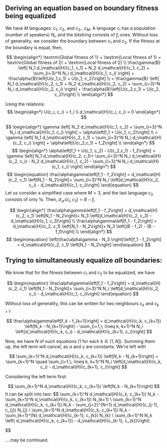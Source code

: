 ## Deriving an equation based on boundary fitness being equalized

We have $M$ languages: $c_1$, $c_2$, and $c_3 \dots c_{M}$. A language $c_i$ has a population (number of speakers) $N_i$, and the bitstring consists of $f_i$ ones. Without loss of generality, we consider the boundary between $c_1$ and $c_2$. If the fitness at the boundary is equal, then,

$$
\begin{align*}
    \textrm{Global fitness of 1} + \textrm{Local fitness of 1} = \textrm{Global fitness of 2} + \textrm{Local fitness of 2} \\
    \frac\gamma{B} \left[ N_1 d_\mathcal{H}(c_1, c_1) + N_2 d_\mathcal{H}(c_1, c_2) + \sum_{i=3}^N N_i d_\mathcal{H}(c_1, c_i) \right] + \frac\alpha{B}\left[U(c_1,c_1) + U(c_1, c_2)\right] \\
    = \frac\gamma{B} \left[ N_1 d_\mathcal{H}(c_2, c_1) + N_2 d_\mathcal{H}(c_2, c_2) + \sum_{i=3}^N N_i d_\mathcal{H}(c_2, c_i) \right] + \frac\alpha{B}\left[U(c_2,c_1) + U(c_2, c_2)\right] \\
\end{align*}
$$

Using the relations:
$$
\begin{align*}
    U(c_i, c_i) = f_i \\
    d_\mathcal{H}(c_i, c_i) = 0
\end{align*}
$$

$$
\begin{align*}
    \gamma \left[ N_2 d_\mathcal{H}(c_1, c_2) + \sum_{i=3}^N N_i d_\mathcal{H}(c_1, c_i) \right] + \alpha\left[f_1 + U(c_1, c_2)\right] \\
    = \gamma \left[ N_1 d_\mathcal{H}(c_2, c_1) + \sum_{i=3}^N N_i d_\mathcal{H}(c_2, c_i) \right] + \alpha\left[U(c_2,c_1) + f_2\right] \\
\end{align*}
$$
$$
\begin{align*}
    \alpha\left[f_1 + U(c_1, c_2) - U(c_2,c_1) - f_2\right] 
    = \gamma \left[ N_1 d_\mathcal{H}(c_2, c_1)+ \sum_{i=3}^N N_i d_\mathcal{H}(c_2, c_i) - N_2 d_\mathcal{H}(c_1, c_2) - \sum_{i=3}^N N_i d_\mathcal{H}(c_1, c_i) \right]
\end{align*}
$$
$$
\begin{equation}
\frac\alpha\gamma\left[f_1 - f_2\right] = d_\mathcal{H}(c_2, c_1) \left[N_1 - N_2\right]+ \sum_{i=3}^N N_i \left[d_\mathcal{H}(c_2, c_i) - d_\mathcal{H}(c_1, c_i)\right] 
\end{equation}
$$
Let us consider a simplified case where $M=3$, and the last language $c_3$ consists of only $1$s. Then, $d_\mathcal{H}(c_i, c_3) = B - f_i$

$$
\begin{align*}
\frac\alpha\gamma\left[f_1 - f_2\right] = d_\mathcal{H}(c_2, c_1) \left[N_1 - N_2\right]+ N_3 \left[d_\mathcal{H}(c_2, c_3) - d_\mathcal{H}(c_1, c_3)\right]      \\
\frac\alpha\gamma\left[f_1 - f_2\right] = d_\mathcal{H}(c_2, c_1) \left[N_1 - N_2\right]+ N_3 \left[(B - f_2) - (B - f_1)\right]      \\
\end{align*}
$$
$$
\begin{equation}
\left(\frac\alpha\gamma - N_3 \right)\left[f_1 - f_2\right] = d_\mathcal{H}(c_2, c_1) \left[N_1 - N_2\right]
\end{equation}
$$


## Trying to simultaneously equalize *all* boundaries:

We know that for the fitness between $c_1$ and $c_2$ to be equalized, we have

$$
\begin{equation}
\frac\alpha\gamma\left[f_1 - f_2\right] = d_\mathcal{H}(c_2, c_1) \left[N_1 - N_2\right]+ \sum_{i=3}^N N_i \left[d_\mathcal{H}(c_2, c_i) - d_\mathcal{H}(c_1, c_i)\right] 
\end{equation}
$$

Without loss of generality, this can be written for two neighbours $c_k$ and $c_{k+1}$:

$$
\frac\alpha\gamma\left[f_k - f_{k+1}\right] = d_\mathcal{H}(c_k, c_{k+1}) \left[N_k - N_{k+1}\right] - \sum_{i=1,\; i\neq k, k+1}^N N_i \left[d_\mathcal{H}(c_k, c_i) - d_\mathcal{H}(c_{k+1}, c_i)\right] 
$$

Now, we have $N$ of such equations (1 for each $k\in[1, N]$). Summing them up, the left term will cancel, as $\alpha$ and $\gamma$ are constants. We're left with

$$
\sum_{k=1}^N d_\mathcal{H}(c_k, c_{k+1}) \left[N_k - N_{k+1}\right] = \sum_{k=1}^N \quad \sum_{i=1,\; i\neq k, k+1}^N N_i \left[d_\mathcal{H}(c_k, c_i) - d_\mathcal{H}(c_{k+1}, c_i)\right] 
$$

Considering the left term first:

$$
\sum_{k=1}^N d_\mathcal{H}(c_k, c_{k+1}) \left[N_k - N_{k+1}\right]
$$
It can be split into two:
$$
\sum_{k=1}^N d_\mathcal{H}(c_k, c_{k+1}) N_k - \sum_{k=1}^N d_\mathcal{H}(c_k, c_{k+1})  N_{k+1}  \\
\sum_{k=1}^N d_\mathcal{H}(c_k, c_{k+1}) N_k - \sum_{j=2}^{N+1} d_\mathcal{H}(c_{j-1}, c_{j})  N_{j} \\
\sum_{k=1}^N d_\mathcal{H}(c_k, c_{k+1}) N_k - \sum_{k=1}^{N} d_\mathcal{H}(c_{k-1}, c_{k})  N_{k} \\
\sum_{k=1}^N N_k \left( d_\mathcal{H}(c_k, c_{k+1}) -  d_\mathcal{H}(c_{k-1}, c_{k})\right)

$$

....may be continued.
